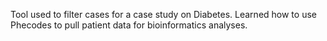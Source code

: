 Tool used to filter cases for a case study on Diabetes.
Learned how to use Phecodes to pull patient data for bioinformatics analyses.
